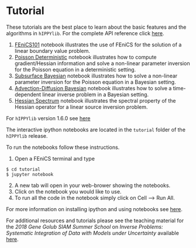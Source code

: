 # Tutorial

These tutorials are the best place to learn about the basic features and the algorithms in `hIPPYlib`.
For the complete API reference click [here](http://hippylib.readthedocs.io/en/latest/index.html).

1. [FEniCS101](tutorials/1_FEniCS101.md) notebook illustrates the use of FEniCS for the solution of a linear boundary value problem.
2. [Poisson Deterministic](tutorials/2_PoissonDeterministic.md) notebook illustrates how to compute gradient/Hessian information and solve a non-linear parameter inversion for the Poisson equation in a deterministic setting.
3. [Subsurface Bayesian](tutorials/3_SubsurfaceBayesian.md) notebook illustrates how to solve a non-linear parameter inversion for the Poisson equation in a Bayesian setting.
4. [Advection-Diffusion Bayesian](tutorials/4_AdvectionDiffusionBayesian.md) notebook illustrates how to solve a time-dependent linear inverse problem in a Bayesian setting.
5. [Hessian Spectrum](tutorials/5_HessianSpectrum.md) notebook illustrates the spectral property of the Hessian operator for a linear source inversion problem.

For `hIPPYlib` version 1.6.0 see [here](tutorial_v1.6.0.md)


The interactive ipython notebooks are located in the `tutorial` folder of the `hIPPYlib` release.

To run the notebooks follow these instructions.

1. Open a FEniCS terminal and type

```ssh
$ cd tutorial
$ jupyter notebook
```

2. A new tab will open in your web-brower showing the notebooks.
3. Click on the notebook you would like to use.
4. To run all the code in the notebook simply click on Cell --> Run All.

For more information on installing ipython and using notebooks see <a href="https://jupyter.readthedocs.io/en/latest/content-quickstart.html" target="_blank">here</a>.

For additional resources and tutorials please see the teaching material for the
*2018 Gene Golub SIAM Summer School* on *Inverse Problems: Systematic Integration of Data with Models under Uncertainty* available [here](https://g2s3-2018.github.io/labs).

